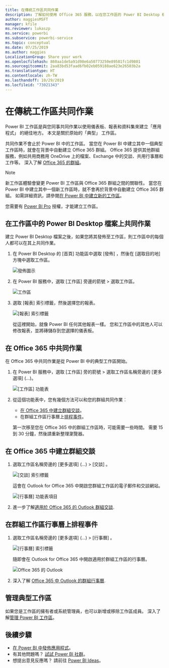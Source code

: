 ```yaml
---
title: 在傳統工作區共同作業
description: 了解如何使用 Office 365 服務，以在您工作區的 Power BI Desktop 檔案上共同作業，例如共用商務用 OneDrive 上的檔案、Exchange 中的交談、行事曆及工作等。
author: maggiesMSFT
manager: kfile
ms.reviewer: lukaszp
ms.service: powerbi
ms.subservice: powerbi-service
ms.topic: conceptual
ms.date: 07/25/2019
ms.author: maggies
LocalizationGroup: Share your work
ms.openlocfilehash: 860aa1de5a91d98e6a50773250e89581fc1d9801
ms.sourcegitcommit: 2aa83bd53faad6fb02eb059188ae623e26503b2a
ms.translationtype: HT
ms.contentlocale: zh-TW
ms.lasthandoff: 10/29/2019
ms.locfileid: "73021343"
---
```

# <a name="collaborate-in-a-classic-workspace"></a>在傳統工作區共同作業
Power BI 工作區是與您同事共同作業以使用儀表板、報表和資料集來建立「應用程式」  的絕佳地方。 本文是關於原始的「典型」  工作區。  

共同作業不會止於 Power BI 中的工作區。 當您在 Power BI 中建立其中一個典型工作區時，就會在背景中自動建立 Office 365 群組。 Office 365 提供其他群組服務，例如共用商務用 OneDrive 上的檔案、Exchange 中的交談、共用行事曆和工作等。 深入了解 [Office 365 的群組](https://support.office.com/article/Create-a-group-in-Office-365-7124dc4c-1de9-40d4-b096-e8add19209e9)。

> [!NOTE]
> 新工作區體驗會變更 Power BI 工作區與 Office 365 群組之間的關聯性。 當您在 Power BI 中建立其中一個新工作區時，就不會再於背景中自動建立 Office 365 群組。 如需詳細資訊，請參閱[在 Power BI 中建立新的工作區](service-create-the-new-workspaces.md)。

您需要有 [Power BI Pro](service-features-license-type.md) 授權，才能建立工作區。

## <a name="collaborate-on-power-bi-desktop-files-in-a-workspace"></a>在工作區中的 Power BI Desktop 檔案上共同作業
建立 Power BI Desktop 檔案之後，如果您將其發佈至工作區，則工作區中的每個人都可以在其上共同作業。

1. 在 Power BI Desktop 的 [首頁]  功能區中選取 [發佈]  ，然後在 [選取目的地]  方塊中選取工作區。
   
    ![發佈圖示](media/service-collaborate-power-bi-workspace/power-bi-group-publish-pbix.png)
2. 在 Power BI 服務中，選取 [工作區]  旁邊的箭號 > 選取工作區。
   
    ![工作區](media/service-collaborate-power-bi-workspace/power-bi-workspace-nav-arrow.png)
3. 選取 [報表]  索引標籤，然後選擇您的報表。
   
    ![[報表] 索引標籤](media/service-collaborate-power-bi-workspace/power-bi-workspace-report.png)
   
    從這裡開始，就像 Power BI 任何其他報表一樣。 您和工作區中的其他人可以修改報表，並將磚儲存到您選擇的儀表板。

## <a name="collaborate-in-office-365"></a>在 Office 365 中共同作業
在 Office 365 中共同作業是從 Power BI 中的典型工作區開始。

1. 在 Power BI 服務中，選取 [工作區]  旁的箭號 > 選取工作區名稱旁邊的 [更多選項]  (...)。 
   
   ![[工作區] 功能表](media/service-collaborate-power-bi-workspace/power-bi-app-ellipsis.png)
2. 從這個功能表中，您有幾個方法可以和您的群組共同作業︰ 
   
   * [在 Office 365 中建立群組交談](#have-a-group-conversation-in-office-365)。
   * 在群組工作區行事曆上[排程事件](#schedule-an-event-on-the-group-workspace-calendar)。
   
   第一次移至您在 Office 365 中的群組工作區時，可能需要一些時間。 需要 15 到 30 分鐘，然後請重新整理瀏覽器。

## <a name="have-a-group-conversation-in-office-365"></a>在 Office 365 中建立群組交談
1. 選取工作區名稱旁邊的 [更多選項]  (...) \> [交談]  。 
   
    ![[交談] 索引標籤](media/service-collaborate-power-bi-workspace/power-bi-app-ellipsis.png)
   
   這會在 Outlook for Office 365 中開啟您群組工作區的電子郵件和交談網站。
   
   ![[行事曆] 功能表項目](media/service-collaborate-power-bi-workspace/pbi_grps_o365convo.png)
2. 進一步了解[適用於 Office 365 的 Outlook 群組交談](https://support.office.com/Article/Have-a-group-conversation-a0482e24-a769-4e39-a5ba-a7c56e828b22).

## <a name="schedule-an-event-on-the-group-workspace-calendar"></a>在群組工作區行事曆上排程事件
1. 選取工作區名稱旁邊的 [更多選項]  (...) \> [行事曆]  。 
   
   ![[行事曆] 索引標籤](media/service-collaborate-power-bi-workspace/power-bi-app-ellipsis.png)
   
   隨即會在 Outlook for Office 365 中開啟適用於群組工作區的行事曆。
   
   ![Office 365 的 Outlook](media/service-collaborate-power-bi-workspace/pbi_grps_o365_calendar.png)
2. 深入了解 [Office 365 中 Outlook 的群組行事曆](https://support.office.com/Article/Add-edit-and-subscribe-to-group-events-0cf1ad68-1034-4306-b367-d75e9818376a).

## <a name="manage-a-classic-workspace"></a>管理典型工作區
如果您是工作區的擁有者或系統管理員，也可以新增或移除工作區成員。 深入了解[管理 Power BI 工作區](service-manage-app-workspace-in-power-bi-and-office-365.md)。

## <a name="next-steps"></a>後續步驟
* [在 Power BI 中發佈應用程式](service-create-distribute-apps.md)。
* 有其他問題嗎？ [試試 Power BI 社群](http://community.powerbi.com/)。
* 想提出意見反應嗎？ 請前往 [Power BI Ideas](https://ideas.powerbi.com/forums/265200-power-bi)。

